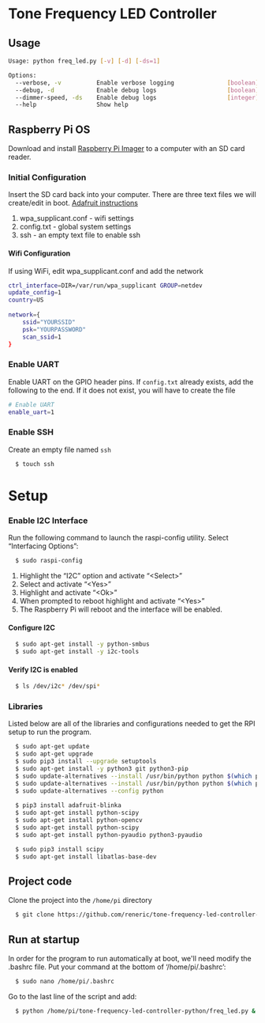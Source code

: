 # Tone Frequency LED Controller


## Usage
```bash
Usage: python freq_led.py [-v] [-d] [-ds=1]

Options:
  --verbose, -v          Enable verbose logging               [boolean]
  --debug, -d            Enable debug logs                    [boolean]
  --dimmer-speed, -ds    Enable debug logs                    [integer]
  --help                 Show help    
```

## Raspberry Pi OS
Download and install [Raspberry Pi Imager](https://www.raspberrypi.org/software/) to a computer with an SD card reader.

### Initial Configuration
Insert the SD card back into your computer. There are three text files we will create/edit in boot. [Adafruit instructions](https://learn.adafruit.com/raspberry-pi-zero-creation/text-file-editing)

1. wpa_supplicant.conf - wifi settings
2. config.txt - global system settings
3. ssh - an empty text file to enable ssh
#### Wifi Configuration
If using WiFi, edit wpa_supplicant.conf and add the network
```bash
ctrl_interface=DIR=/var/run/wpa_supplicant GROUP=netdev
update_config=1
country=US
 
network={
    ssid="YOURSSID"
    psk="YOURPASSWORD"
    scan_ssid=1
}
```
### Enable UART
Enable UART on the GPIO header pins. If `config.txt` already exists, add the following to the end. If it does not exist, you will have to create the file
```bash
# Enable UART
enable_uart=1
```
### Enable SSH
Create an empty file named `ssh`
```bash
  $ touch ssh
```


# Setup
### Enable I2C Interface
Run the following command to launch the raspi-config utility. Select “Interfacing Options”:
```bash
  $ sudo raspi-config
```
1. Highlight the “I2C” option and activate “\<Select\>”
2. Select and activate “\<Yes\>” 
3. Highlight and activate “\<Ok\>” 
4. When prompted to reboot highlight and activate “\<Yes\>” 
5. The Raspberry Pi will reboot and the interface will be enabled.

#### Configure I2C
```bash
  $ sudo apt-get install -y python-smbus
  $ sudo apt-get install -y i2c-tools
```
#### Verify I2C is enabled
```bash
  $ ls /dev/i2c* /dev/spi*
```

### Libraries
Listed below are all of the libraries and configurations needed to get the RPI setup to run the program.
```bash
  $ sudo apt-get update
  $ sudo apt-get upgrade
  $ sudo pip3 install --upgrade setuptools
  $ sudo apt-get install -y python3 git python3-pip
  $ sudo update-alternatives --install /usr/bin/python python $(which python2) 1
  $ sudo update-alternatives --install /usr/bin/python python $(which python3) 2
  $ sudo update-alternatives --config python
  
  $ pip3 install adafruit-blinka
  $ sudo apt-get install python-scipy
  $ sudo apt-get install python-opencv
  $ sudo apt-get install python-scipy
  $ sudo apt-get install python-pyaudio python3-pyaudio

  $ sudo pip3 install scipy
  $ sudo apt-get install libatlas-base-dev
```
## Project code
Clone the project into the `/home/pi` directory
```bash
  $ git clone https://github.com/reneric/tone-frequency-led-controller-python.git
```
## Run at startup
In order for the program to run automatically at boot, we'll need modify the .bashrc file.
Put your command at the bottom of ‘/home/pi/.bashrc’:
```bash
  $ sudo nano /home/pi/.bashrc
```
Go to the last line of the script and add:
```bash
  $ python /home/pi/tone-frequency-led-controller-python/freq_led.py &
```

